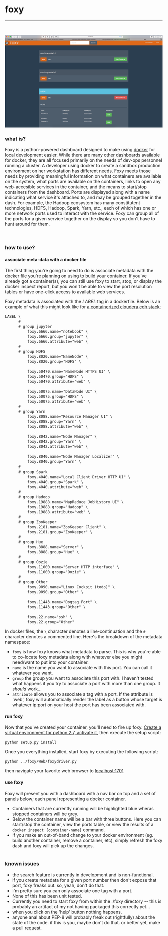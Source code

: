 # foxy
---
<br>

![obligatory screen shot](https://raw.githubusercontent.com/davidholiday/foxy/master/foxy_looking_foxy.png "obligatory screen shot")

### what is? 

Foxy is a python-powered dashboard designed to make using [docker](https://www.docker.com) for local development easier. While there are many other dashboards available for docker, they are all focused primarily on the needs of dev-ops personnel running a cluster. A developer using docker to create a sandbox production environment on her workstation has different needs. Foxy meets those needs by providing meaningful information on what containers are available on the system, what ports are available on the containers, links to open any web-accesible services in the container, and the means to start/stop containers from the dashboard. Ports are displayed along with a name indicating what service it's attached to, and may be grouped together in the dash. For example, the Hadoop ecosystem has many constitutent technologies, HDFS, Hadoop, Spark, Yarn, etc., each of which has one or more network ports used to interact with the service. Foxy can group all of the ports for a given service together on the display so you don't have to hunt around for them.  
<br><br>

### how to use? 


#### associate meta-data with a docker file

The first thing you're going to need to do is associate metadata with the docker file you're planning on using to build your container. If you've already got a container(s), you can still use foxy to start, stop, or display the docker inspect report, but you won't be able to view the port resolution tables or have one-click access to available web services. 

Foxy metadata is associated with the *LABEL* tag in a dockerfile. Below is an example of what this might look like for [a containerized cloudera cdh stack:](https://github.com/lucamilanesio/docker-cdh5.4 "a containerized cloudera cdh stack:")

```
LABEL \
      #
      # group jupyter
          foxy.6666.name="notebook" \
          foxy.6666.group="jupyter" \
          foxy.6666.attribute="web" \
      #
      # group HDFS
          foxy.8020.name="NameNode" \
          foxy.8020.group="HDFS" \
      
          foxy.50470.name="NameNode HTTPS UI" \
          foxy.50470.group="HDFS" \
          foxy.50470.attribute="web" \
      
          foxy.50075.name="DataNode UI" \
          foxy.50075.group="HDFS" \
          foxy.50075.attribute="web" \
      #
      # group Yarn
          foxy.8088.name="Resource Manager UI" \
          foxy.8088.group="Yarn" \
          foxy.8088.attribute="web" \
      
          foxy.8042.name="Node Manager" \
          foxy.8042.group="Yarn" \
          foxy.8042.attribute="web" \
      
          foxy.8040.name="Node Manager Localizer" \
          foxy.8040.group="Yarn" \
      #    
      # group Spark
          foxy.4040.name="Local Client Driver HTTP UI" \
          foxy.4040.group="Spark" \
          foxy.4040.attribute="web" \
      #
      # group Hadoop
          foxy.19888.name="MapReduce JobHistory UI" \
          foxy.19888.group="Hadoop" \
          foxy.19888.attribute="web" \
      #
      # group ZooKeeper
          foxy.2181.name="ZooKeeper Client" \
          foxy.2181.group="ZooKeeper" \
      #
      # group Hue
          foxy.8888.name="Server" \
          foxy.8888.group="Hue" \
      #      
      # group Oozie
          foxy.11000.name="Server HTTP interface" \
          foxy.11000.group="Oozie" \
      #   
      # group Other
          foxy.9090.name="Linux Cockpit (todo)" \
          foxy.9090.group="Other" \
       
          foxy.11443.name="Dogtag Port" \
          foxy.11443.group="Other" \
       
          foxy.22.name="ssh" \
          foxy.22.group="Other" 
```
   
In docker files, the ```\``` character denotes a line-continuation and the ```#``` character denotes a commented line. Here's the breakdown of the metadata namespace:

* ```foxy``` is how foxy knows what metadata to parse. This is why you're able to co-locate foxy metadata along with whatever else you might need/want to put into your container. 
* ```name``` is the name you want to associate with this port. You can call it whatever you want.
* ```group``` the group you want to associate this port with. I haven't tested what happens if you try to associate a port with more than one group. It *should* work...
* ```attribute``` allows you to associate a tag with a port. If the attribute is 'web', foxy will automatically render the label as a button whose target is whatever ip:port on your host the port has been associated with. 



#### run foxy
Now that you've created your container, you'll need to fire up foxy. [Create a virtual environment for python 2.7, activate it](http://docs.python-guide.org/en/latest/dev/virtualenvs/ "Create a virtual environment for python 2.7, activate it"), then execute the setup script:

```
python setup.py install
```

Once you everything installed, start foxy by executing the following script:
```
python ../foxy/Web/foxydriver.py
```
then navigate your favorite web browser to [localhost:1701](localhost:1701)

#### use foxy
Foxy will present you with a dashboard with a nav bar on top and a set of panels below; each panel representing a docker container. 

* Containers that are currently running will be highlighted blue wheras stopped containers will be grey.
* Below the container name will be a bar with three buttons. Here you can start/stop the container, view the ports table, or view the results of a ```docker inspect {container-name}``` command.
* If you make an out-of-band change to your docker environment (eg. build another container, remove a container, etc), simply refresh the foxy dash and foxy will pick up the changes. 
<br><br>

### known issues
* the search feature is currently in development and is non-functional.
* if you create metadata for a given port number then don't expose that port, foxy freaks out. so, yeah, don't do that. 
* I'm pretty sure you can only associate one tag with a port.
* None of this has been unit tested.
* Currently you need to start foxy from within the ./foxy directory -- this is probably an artifact of my not having packaged this correctly yet... 
* when you click on the 'help' button nothing happens.
* anyone anal about PEP-8 will probably freak out (rightfully) about the state of the code. if this is you, maybe don't do that. or better yet, make a pull request.




